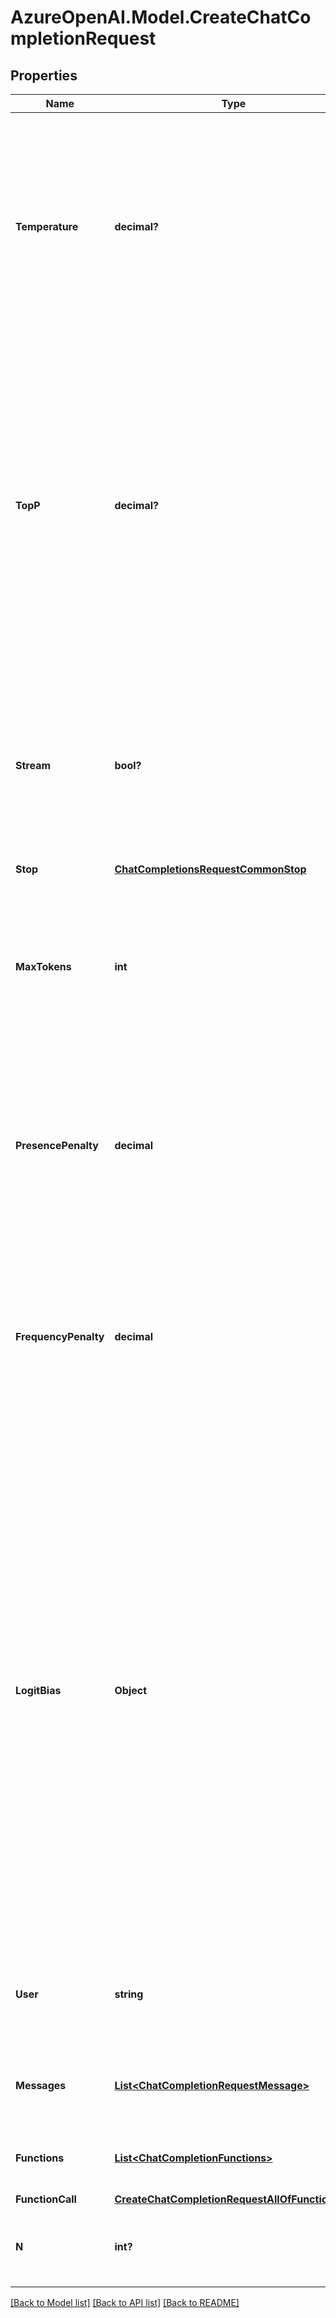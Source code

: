 # AzureOpenAI.Model.CreateChatCompletionRequest

## Properties

Name | Type | Description | Notes
------------ | ------------- | ------------- | -------------
**Temperature** | **decimal?** | What sampling temperature to use, between 0 and 2. Higher values like 0.8 will make the output more random, while lower values like 0.2 will make it more focused and deterministic. We generally recommend altering this or &#x60;top_p&#x60; but not both. | [optional] [default to 1M]
**TopP** | **decimal?** | An alternative to sampling with temperature, called nucleus sampling, where the model considers the results of the tokens with top_p probability mass. So 0.1 means only the tokens comprising the top 10% probability mass are considered. We generally recommend altering this or &#x60;temperature&#x60; but not both. | [optional] [default to 1M]
**Stream** | **bool?** | If set, partial message deltas will be sent, like in ChatGPT. Tokens will be sent as data-only server-sent events as they become available, with the stream terminated by a &#x60;data: [DONE]&#x60; message. | [optional] [default to false]
**Stop** | [**ChatCompletionsRequestCommonStop**](ChatCompletionsRequestCommonStop.md) |  | [optional] 
**MaxTokens** | **int** | The maximum number of tokens allowed for the generated answer. By default, the number of tokens the model can return will be (4096 - prompt tokens). | [optional] [default to 4096]
**PresencePenalty** | **decimal** | Number between -2.0 and 2.0. Positive values penalize new tokens based on whether they appear in the text so far, increasing the model&#39;s likelihood to talk about new topics. | [optional] [default to 0M]
**FrequencyPenalty** | **decimal** | Number between -2.0 and 2.0. Positive values penalize new tokens based on their existing frequency in the text so far, decreasing the model&#39;s likelihood to repeat the same line verbatim. | [optional] [default to 0M]
**LogitBias** | **Object** | Modify the likelihood of specified tokens appearing in the completion. Accepts a json object that maps tokens (specified by their token ID in the tokenizer) to an associated bias value from -100 to 100. Mathematically, the bias is added to the logits generated by the model prior to sampling. The exact effect will vary per model, but values between -1 and 1 should decrease or increase likelihood of selection; values like -100 or 100 should result in a ban or exclusive selection of the relevant token. | [optional] 
**User** | **string** | A unique identifier representing your end-user, which can help Azure OpenAI to monitor and detect abuse. | [optional] 
**Messages** | [**List&lt;ChatCompletionRequestMessage&gt;**](ChatCompletionRequestMessage.md) | A list of messages comprising the conversation so far. [Example Python code](https://github.com/openai/openai-cookbook/blob/main/examples/How_to_format_inputs_to_ChatGPT_models.ipynb). | 
**Functions** | [**List&lt;ChatCompletionFunctions&gt;**](ChatCompletionFunctions.md) | A list of functions the model may generate JSON inputs for. | [optional] 
**FunctionCall** | [**CreateChatCompletionRequestAllOfFunctionCall**](CreateChatCompletionRequestAllOfFunctionCall.md) |  | [optional] 
**N** | **int?** | How many chat completion choices to generate for each input message. | [optional] [default to 1]

[[Back to Model list]](../README.md#documentation-for-models) [[Back to API list]](../README.md#documentation-for-api-endpoints) [[Back to README]](../README.md)

